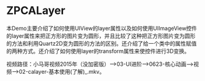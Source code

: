 # ZPCALayer
本Demo主要介绍了如何使用UIView的layer属性以及如何使用UIImageView控件的layer属性来把正方形的图片变为圆形，并且比较了这种把正方形图片变为圆形的方法和利用Quartz2D变为圆形的方法的区别。还介绍了给一个类中的属性赋值的两种方式。还介绍了如何使用layer的transform属性来使控件进行3D变换。

视频路径：小马哥视频2015年（没加密版）——>03-UI进阶——>0623-核心动画——>视频——>02-calayer-基本使用(了解)_.mkv。
